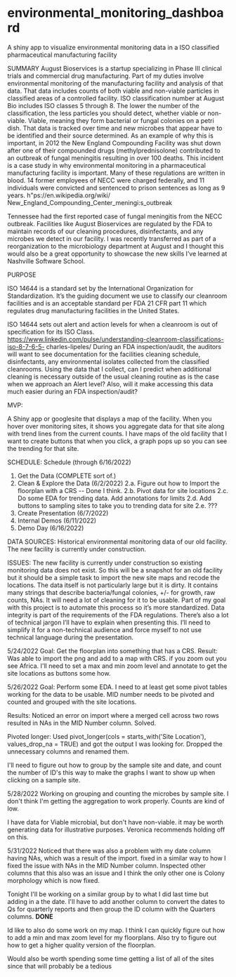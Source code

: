 # environmental_monitoring_dashboard
A shiny app to visualize environmental monitoring data in a ISO classified pharmaceutical manufacturing facility

SUMMARY
August Bioservices is a startup specializing in Phase III clinical trials and commercial drug manufacturing. Part of my duties involve environmental monitoring of the manufacturing facility and analysis of that data. That data includes counts of both viable and non-viable particles in classified areas of a controlled facility. ISO classification number at August Bio includes ISO classes 5 through 8. The lower the number of the classification, the less particles you should detect, whether viable or non-viable. Viable, meaning they form bacterial or fungal colonies on a petri dish. That data is tracked over time and new microbes that appear have to be identified and their source determined.
As an example of why this is important, in 2012 the New England Compounding Facility was shut down after one of their compounded drugs (methylprednisolone) contributed to an outbreak of fungal meningitis resulting in over 100 deaths. This incident is a case study in why environmental monitoring in a pharmaceutical manufacturing facility is important. Many of these regulations are written in blood. 14 former employees of NECC were charged federally, and 11 individuals were convicted and sentenced to prison sentences as long as 9 years. h"ps://en.wikipedia.org/wiki/ New_England_Compounding_Center_meningi:s_outbreak

Tennessee had the first reported case of fungal meningitis from the NECC outbreak. Facilities like August Bioservices are regulated by the FDA to maintain records of our cleaning procedures, disinfectants, and any microbes we detect in our facility. I was recently transferred as part of a reorganization to the microbiology department at August and I thought this would also be a great opportunity to showcase the new skills I’ve learned at Nashville Software School.

PURPOSE

ISO 14644 is a standard set by the International Organization for Standardization. It’s the guiding document we use to classify our cleanroom facilities and is an acceptable standard per FDA 21 CFR part 11 which regulates drug manufacturing facilities in the United States.

ISO 14644 sets out alert and action levels for when a cleanroom is out of specification for its ISO Class. https://www.linkedin.com/pulse/understanding-cleanroom-classifications-iso-8-7-6-5- charles-lipeles/
During an FDA inspection/audit, the auditors will want to see documentation for the facilities cleaning schedule, disinfectants, any environmental isolates collected from the classified cleanrooms.
Using the data that I collect, can I predict when additional cleaning is necessary outside of the usual cleaning routine as is the case when we approach an Alert level? Also, will it make accessing this data much easier during an FDA inspection/audit?

MVP:

A Shiny app or googlesite that displays a map of the facility. When you hover over monitoring sites, it shows you aggregate data for that site along with trend lines from the current counts.
I have maps of the old facility that I want to create buttons that when you click, a graph pops up so you can see the trending for that site.

SCHEDULE:
Schedule (through 6/16/2022)
1. Get the Data (COMPLETE sort of.)
2. Clean & Explore the Data (6/2/2022)
  2.a. Figure out how to Import the floorplan with a CRS -- Done I think.
  2.b. Pivot data for site locations
  2.c. Do some EDA for trending data. Add annotations for limits
  2.d. Add buttons to sampling sites to take you to trending data for site
  2.e. ???
3. Create Presentation (6/7/2022)
4. Internal Demos (6/11/2022)
5. Demo Day (6/16/2022)

DATA SOURCES:
Historical environmental monitoring data of our old facility. The new facility is currently under construction.

ISSUES:
The new facility is currently under construction so existing monitoring data does not exist. So this will be a snapshot for an old facility but it should be a simple task to import the new site maps and recode the locations.
The data itself is not particularly large but it is dirty. It contains many strings that describe bacteria/fungal colonies, +/- for growth, raw counts, NAs. It will need a lot of cleaning for it to be usable. Part of my goal with this project is to automate this process so it’s more standardized. Data integrity is part of the requirements of the FDA regulations.
There’s also a lot of technical jargon I’ll have to explain when presenting this. I’ll need to simplify it for a non-technical audience and force myself to not use technical language during the presentation.

5/24/2022
Goal: Get the floorplan into something that has a CRS.
Result: Was able to import the png and add to a map with CRS. if you zoom out you see Africa. I'll need to set a max and min zoom level and annotate to get the site locations as buttons some how.

5/26/2022
Goal: Perform some EDA. I need to at least get some pivot tables working for the data to be usable.
MID number needs to be pivoted and counted and grouped with the site locations.

Results: Noticed an error on import where a merged cell across two rows resulted in NAs in the MID Number column. Solved.

Pivoted longer: Used pivot_longer(cols = starts_with('Site Location'), values_drop_na = TRUE) and got the output I was looking for. Dropped the unnecessary columns and renamed them.

I'll need to figure out how to group by the sample site and date, and count the number of ID's this way to make the graphs I want to show up when clicking on a sample site.

5/28/2022
Working on grouping and counting the microbes by sample site. I don't think I'm getting the aggregation to work properly. Counts are kind of low.

I have data for Viable microbial, but don't have non-viable. it may be worth generating data for illustrative purposes. Veronica recommends holding off on this.

5/31/2022
Noticed that there was also a problem with my date column having NAs, which was a result of the import. fixed in a similar way to how I fixed the issue with NAs in the MID Number column. Inspected other columns that this also was an issue and I think the only other one is Colony morphology which is now fixed.

Tonight I'll be working on a similar group by to what I did last time but adding in a the date. I'll have to add another column to convert the dates to Qs for quarterly reports and then group the ID column with the Quarters columns. **DONE**

Id like to also do some work on my map. I think I can quickly figure out how to add a min and max zoom level for my floorplans. Also try to figure out how to get a higher quality version of the floorplan.

Would also be worth spending some time getting a list of all of the sites since that will probably be a tedious
